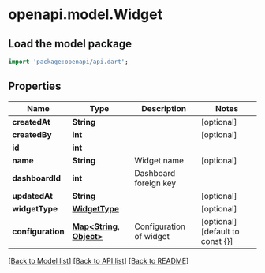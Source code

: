 # openapi.model.Widget

## Load the model package
```dart
import 'package:openapi/api.dart';
```

## Properties
Name | Type | Description | Notes
------------ | ------------- | ------------- | -------------
**createdAt** | **String** |  | [optional] 
**createdBy** | **int** |  | [optional] 
**id** | **int** |  | 
**name** | **String** | Widget name | [optional] 
**dashboardId** | **int** | Dashboard foreign key | 
**updatedAt** | **String** |  | [optional] 
**widgetType** | [**WidgetType**](WidgetType.md) |  | [optional] 
**configuration** | [**Map<String, Object>**](Object.md) | Configuration of widget | [optional] [default to const {}]

[[Back to Model list]](../README.md#documentation-for-models) [[Back to API list]](../README.md#documentation-for-api-endpoints) [[Back to README]](../README.md)


